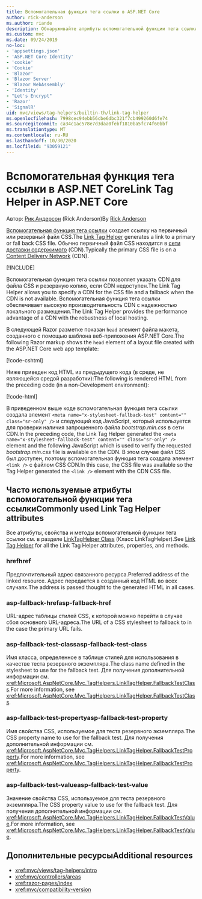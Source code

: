 ```yaml
---
title: Вспомогательная функция тега ссылки в ASP.NET Core
author: rick-anderson
ms.author: riande
description: Обнаруживайте атрибуты вспомогательной функции тега ссылки ASP.NET Core и роль, которую играет каждый атрибут в расширении поведения тега ссылки HTML.
ms.custom: mvc
ms.date: 09/24/2019
no-loc:
- 'appsettings.json'
- 'ASP.NET Core Identity'
- 'cookie'
- 'Cookie'
- 'Blazor'
- 'Blazor Server'
- 'Blazor WebAssembly'
- 'Identity'
- "Let's Encrypt"
- 'Razor'
- 'SignalR'
uid: mvc/views/tag-helpers/builtin-th/link-tag-helper
ms.openlocfilehash: 7998cec94ebb56cbe6dbc321f7cb499260d6fe74
ms.sourcegitcommit: ca34c1ac578e7d3daa0febf1810ba5fc74f60bbf
ms.translationtype: MT
ms.contentlocale: ru-RU
ms.lasthandoff: 10/30/2020
ms.locfileid: "93059121"
---
```

# <a name="link-tag-helper-in-aspnet-core"></a><span data-ttu-id="a7d07-103">Вспомогательная функция тега ссылки в ASP.NET Core</span><span class="sxs-lookup"><span data-stu-id="a7d07-103">Link Tag Helper in ASP.NET Core</span></span>

<span data-ttu-id="a7d07-104">Автор: [Рик Андерсон](https://twitter.com/RickAndMSFT) (Rick Anderson)</span><span class="sxs-lookup"><span data-stu-id="a7d07-104">By [Rick Anderson](https://twitter.com/RickAndMSFT)</span></span>

<span data-ttu-id="a7d07-105">[Вспомогательная функция тега ссылки](xref:Microsoft.AspNetCore.Mvc.TagHelpers.LinkTagHelper) создает ссылку на первичный или резервный файл CSS.</span><span class="sxs-lookup"><span data-stu-id="a7d07-105">The [Link Tag Helper](xref:Microsoft.AspNetCore.Mvc.TagHelpers.LinkTagHelper) generates a link to a primary or fall back CSS file.</span></span> <span data-ttu-id="a7d07-106">Обычно первичный файл CSS находится в [сети доставки содержимого](/office365/enterprise/content-delivery-networks#what-exactly-is-a-cdn) (CDN).</span><span class="sxs-lookup"><span data-stu-id="a7d07-106">Typically the primary CSS file is on a [Content Delivery Network](/office365/enterprise/content-delivery-networks#what-exactly-is-a-cdn) (CDN).</span></span>

[!INCLUDE[](~/includes/cdn.md)]

<span data-ttu-id="a7d07-107">Вспомогательная функция тега ссылки позволяет указать CDN для файла CSS и резервную копию, если CDN недоступен.</span><span class="sxs-lookup"><span data-stu-id="a7d07-107">The Link Tag Helper allows you to specify a CDN for the CSS file and a fallback when the CDN is not available.</span></span> <span data-ttu-id="a7d07-108">Вспомогательная функция тега ссылки обеспечивает высокую производительность CDN с надежностью локального размещения.</span><span class="sxs-lookup"><span data-stu-id="a7d07-108">The Link Tag Helper provides the performance advantage of a CDN with the robustness of local hosting.</span></span>

<span data-ttu-id="a7d07-109">В следующей Razor разметке показан `head` элемент файла макета, созданного с помощью шаблона веб-приложения ASP.NET Core.</span><span class="sxs-lookup"><span data-stu-id="a7d07-109">The following Razor markup shows the `head` element of a layout file created with the ASP.NET Core web app template:</span></span>

[!code-cshtml[](link-tag-helper/sample/_Layout.cshtml?name=snippet)]

<span data-ttu-id="a7d07-110">Ниже приведен код HTML из предыдущего кода (в среде, не являющейся средой разработки):</span><span class="sxs-lookup"><span data-stu-id="a7d07-110">The following is rendered HTML from the preceding code (in a non-Development environment):</span></span>

[!code-html[](link-tag-helper/sample/HtmlPage1.html)]

<span data-ttu-id="a7d07-111">В приведенном выше коде вспомогательная функция тега ссылки создала элемент `<meta name="x-stylesheet-fallback-test" content="" class="sr-only" />` и следующий код JavaScript, который используется для проверки наличия запрошенного файла *bootstrap.min.css* в сети CDN.</span><span class="sxs-lookup"><span data-stu-id="a7d07-111">In the preceding code, the Link Tag Helper generated the `<meta name="x-stylesheet-fallback-test" content="" class="sr-only" />` element and the following JavaScript which is used to verify the requested *bootstrap.min.css* file is available on the CDN.</span></span> <span data-ttu-id="a7d07-112">В этом случае файл CSS был доступен, поэтому вспомогательная функция тега создала элемент `<link />` с файлом CSS CDN.</span><span class="sxs-lookup"><span data-stu-id="a7d07-112">In this case, the CSS file was available so the Tag Helper generated the `<link />` element with the CDN CSS file.</span></span>

## <a name="commonly-used-link-tag-helper-attributes"></a><span data-ttu-id="a7d07-113">Часто используемые атрибуты вспомогательной функции тега ссылки</span><span class="sxs-lookup"><span data-stu-id="a7d07-113">Commonly used Link Tag Helper attributes</span></span>

<span data-ttu-id="a7d07-114">Все атрибуты, свойства и методы вспомогательной функции тега ссылки см. в разделе [LinkTagHelper Class](xref:Microsoft.AspNetCore.Mvc.TagHelpers.LinkTagHelper) (Класс LinkTagHelper).</span><span class="sxs-lookup"><span data-stu-id="a7d07-114">See [Link Tag Helper](xref:Microsoft.AspNetCore.Mvc.TagHelpers.LinkTagHelper)  for all the Link Tag Helper attributes, properties, and methods.</span></span>

### <a name="href"></a><span data-ttu-id="a7d07-115">href</span><span class="sxs-lookup"><span data-stu-id="a7d07-115">href</span></span>

<span data-ttu-id="a7d07-116">Предпочтительный адрес связанного ресурса.</span><span class="sxs-lookup"><span data-stu-id="a7d07-116">Preferred address of the linked resource.</span></span> <span data-ttu-id="a7d07-117">Адрес передается в созданный код HTML во всех случаях.</span><span class="sxs-lookup"><span data-stu-id="a7d07-117">The address is passed thought to the generated HTML in all cases.</span></span>

### <a name="asp-fallback-href"></a><span data-ttu-id="a7d07-118">asp-fallback-href</span><span class="sxs-lookup"><span data-stu-id="a7d07-118">asp-fallback-href</span></span>

<span data-ttu-id="a7d07-119">URL-адрес таблицы стилей CSS, к которой можно перейти в случае сбоя основного URL-адреса.</span><span class="sxs-lookup"><span data-stu-id="a7d07-119">The URL of a CSS stylesheet to fallback to in the case the primary URL fails.</span></span>

### <a name="asp-fallback-test-class"></a><span data-ttu-id="a7d07-120">asp-fallback-test-class</span><span class="sxs-lookup"><span data-stu-id="a7d07-120">asp-fallback-test-class</span></span>

<span data-ttu-id="a7d07-121">Имя класса, определенное в таблице стилей для использования в качестве теста резервного экземпляра.</span><span class="sxs-lookup"><span data-stu-id="a7d07-121">The class name defined in the stylesheet to use for the fallback test.</span></span> <span data-ttu-id="a7d07-122">Для получения дополнительной информации см. <xref:Microsoft.AspNetCore.Mvc.TagHelpers.LinkTagHelper.FallbackTestClass>.</span><span class="sxs-lookup"><span data-stu-id="a7d07-122">For more information, see <xref:Microsoft.AspNetCore.Mvc.TagHelpers.LinkTagHelper.FallbackTestClass>.</span></span>

### <a name="asp-fallback-test-property"></a><span data-ttu-id="a7d07-123">asp-fallback-test-property</span><span class="sxs-lookup"><span data-stu-id="a7d07-123">asp-fallback-test-property</span></span>

<span data-ttu-id="a7d07-124">Имя свойства CSS, используемое для теста резервного экземпляра.</span><span class="sxs-lookup"><span data-stu-id="a7d07-124">The CSS property name to use for the fallback test.</span></span> <span data-ttu-id="a7d07-125">Для получения дополнительной информации см. <xref:Microsoft.AspNetCore.Mvc.TagHelpers.LinkTagHelper.FallbackTestProperty>.</span><span class="sxs-lookup"><span data-stu-id="a7d07-125">For more information, see <xref:Microsoft.AspNetCore.Mvc.TagHelpers.LinkTagHelper.FallbackTestProperty>.</span></span>

### <a name="asp-fallback-test-value"></a><span data-ttu-id="a7d07-126">asp-fallback-test-value</span><span class="sxs-lookup"><span data-stu-id="a7d07-126">asp-fallback-test-value</span></span>

<span data-ttu-id="a7d07-127">Значение свойства CSS, используемое для теста резервного экземпляра.</span><span class="sxs-lookup"><span data-stu-id="a7d07-127">The CSS property value to use for the fallback test.</span></span> <span data-ttu-id="a7d07-128">Для получения дополнительной информации см. <xref:Microsoft.AspNetCore.Mvc.TagHelpers.LinkTagHelper.FallbackTestValue>.</span><span class="sxs-lookup"><span data-stu-id="a7d07-128">For more information, see <xref:Microsoft.AspNetCore.Mvc.TagHelpers.LinkTagHelper.FallbackTestValue>.</span></span>

## <a name="additional-resources"></a><span data-ttu-id="a7d07-129">Дополнительные ресурсы</span><span class="sxs-lookup"><span data-stu-id="a7d07-129">Additional resources</span></span>

* <xref:mvc/views/tag-helpers/intro>
* <xref:mvc/controllers/areas>
* <xref:razor-pages/index>
* <xref:mvc/compatibility-version>
